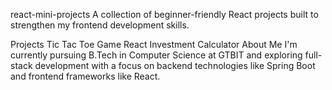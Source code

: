 react-mini-projects
A collection of beginner-friendly React projects built to strengthen my frontend development skills.

Projects
Tic Tac Toe Game
React Investment Calculator
About Me
I'm currently pursuing B.Tech in Computer Science at GTBIT and exploring full-stack development with a focus on backend technologies like Spring Boot and frontend frameworks like React.
